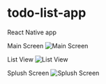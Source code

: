 # todo-list-app
React Native app


Main Screen
![Main Screen](https://user-images.githubusercontent.com/68743727/172595206-3ef65d25-c6c3-400c-bf78-1c73ff339d2f.jpeg "asdasd")


List View
![List View](https://user-images.githubusercontent.com/68743727/172595395-6679cfc9-2f10-47f7-ad38-98519856ada3.jpeg)

Splush Screen
![Splush Screen](https://user-images.githubusercontent.com/68743727/172595444-a59136bc-11ac-417f-8bd9-b1f301368306.jpeg)
